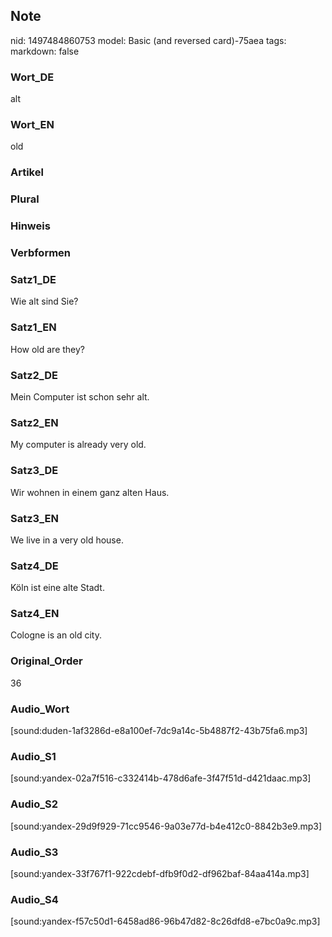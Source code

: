 ## Note
nid: 1497484860753
model: Basic (and reversed card)-75aea
tags: 
markdown: false

### Wort_DE
alt

### Wort_EN
old

### Artikel


### Plural


### Hinweis


### Verbformen


### Satz1_DE
Wie alt sind Sie?

### Satz1_EN
How old are they?

### Satz2_DE
Mein Computer ist schon sehr alt.

### Satz2_EN
My computer is already very old.

### Satz3_DE
Wir wohnen in einem ganz alten Haus.

### Satz3_EN
We live in a very old house.

### Satz4_DE
Köln ist eine alte Stadt.

### Satz4_EN
Cologne is an old city.

### Original_Order
36

### Audio_Wort
[sound:duden-1af3286d-e8a100ef-7dc9a14c-5b4887f2-43b75fa6.mp3]

### Audio_S1
[sound:yandex-02a7f516-c332414b-478d6afe-3f47f51d-d421daac.mp3]

### Audio_S2
[sound:yandex-29d9f929-71cc9546-9a03e77d-b4e412c0-8842b3e9.mp3]

### Audio_S3
[sound:yandex-33f767f1-922cdebf-dfb9f0d2-df962baf-84aa414a.mp3]

### Audio_S4
[sound:yandex-f57c50d1-6458ad86-96b47d82-8c26dfd8-e7bc0a9c.mp3]
